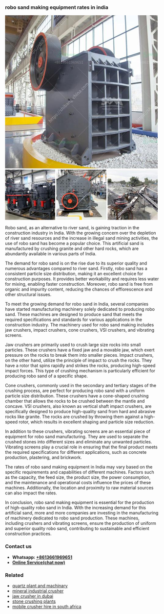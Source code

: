 <h3>robo sand making equipment rates in india</h3><img src='1704856994.jpg' alt=''><p>Robo sand, as an alternative to river sand, is gaining traction in the construction industry in India. With the growing concern over the depletion of river sand resources and the increase in illegal sand mining activities, the use of robo sand has become a popular choice. This artificial sand is manufactured by crushing granite and other hard rocks, which are abundantly available in various parts of India.</p><p>The demand for robo sand is on the rise due to its superior quality and numerous advantages compared to river sand. Firstly, robo sand has a consistent particle size distribution, making it an excellent choice for construction purposes. It provides better workability and requires less water for mixing, enabling faster construction. Moreover, robo sand is free from organic and impurity content, reducing the chances of efflorescence and other structural issues.</p><p>To meet the growing demand for robo sand in India, several companies have started manufacturing machinery solely dedicated to producing robo sand. These machines are designed to produce sand that meets the required specifications and standards for various applications in the construction industry. The machinery used for robo sand making includes jaw crushers, impact crushers, cone crushers, VSI crushers, and vibrating screens.</p><p>Jaw crushers are primarily used to crush large size rocks into small particles. These crushers have a fixed jaw and a movable jaw, which exert pressure on the rocks to break them into smaller pieces. Impact crushers, on the other hand, utilize the principle of impact to crush the rocks. They have a rotor that spins rapidly and strikes the rocks, producing high-speed impact forces. This type of crushing mechanism is particularly efficient for producing robo sand of a specific shape.</p><p>Cone crushers, commonly used in the secondary and tertiary stages of the crushing process, are perfect for producing robo sand with a uniform particle size distribution. These crushers have a cone-shaped crushing chamber that allows the rocks to be crushed between the mantle and concave. VSI crushers, also known as vertical shaft impact crushers, are specifically designed to produce high-quality sand from hard and abrasive rocks like granite. The rocks are crushed by throwing them against a high-speed rotor, which results in excellent shaping and particle size reduction.</p><p>In addition to these crushers, vibrating screens are an essential piece of equipment for robo sand manufacturing. They are used to separate the crushed stones into different sizes and eliminate any unwanted particles. Vibrating screens play a crucial role in ensuring that the final product meets the required specifications for different applications, such as concrete production, plastering, and brickwork.</p><p>The rates of robo sand making equipment in India may vary based on the specific requirements and capabilities of different machines. Factors such as the capacity, the feed size, the product size, the power consumption, and the maintenance and operational costs influence the prices of these machines. Additionally, the location and proximity to raw material sources can also impact the rates.</p><p>In conclusion, robo sand making equipment is essential for the production of high-quality robo sand in India. With the increasing demand for this artificial sand, more and more companies are investing in the manufacturing of machinery dedicated to robo sand production. These machines, including crushers and vibrating screens, ensure the production of uniform and superior quality robo sand, contributing to sustainable and efficient construction practices.</p><h3>Contact us</h3><ul><li><strong>Whatsapp:&nbsp;<a href="https://wa.me/8613661969651">+8613661969651</a></strong></li><li><a href="https://swt.shibang-china.com/?git&amp;zhl&amp;robo sand making equipment rates in india"><strong>Online Service(chat now)</strong></a></li></ul><h3>Related</h3><ul><li><a href='quartz plant and machinary.md'>quartz plant and machinary</a></li><li><a href='mineral industrial crusher.md'>mineral industrial crusher</a></li><li><a href='jaw crusher in dubai.md'>jaw crusher in dubai</a></li><li><a href='stone crushing plants.md'>stone crushing plants</a></li><li><a href='mobile crusher hire in south africa.md'>mobile crusher hire in south africa</a></li></ul>